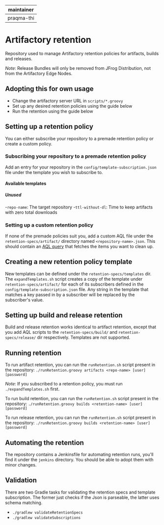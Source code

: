 | maintainer |
| ---------- |
| praqma-thi |

# Artifactory retention

Repository used to manage Artifactory retention policies for artifacts, builds and releases.

*Note*: Release Bundles will only be removed from JFrog Distribution, not from the Artifactory Edge Nodes.

## Adopting this for own usage

* Change the artifactory server URL in `scripts/*.groovy`
* Set up any desired retention policies using the guide below
* Run the retention using the guide below

## Setting up a retention policy

You can either subscribe your repository to a premade retention policy or create a custom policy.

### Subscribing your repository to a premade retention policy

Add an entry for your repository in the `config/template-subscription.json` file under the template you wish to subscribe to.

#### Available templates

##### Unused

-`repo-name`: The target repository
-`ttl-without-dl`: Time to keep artifacts with zero total downloads

### Setting up a custom retention policy

If none of the premade policies suit you, add a custom AQL file under the `retention-specs/artifact/` directory named `<repository-name>.json`.
This should contain an [AQL query](https://www.jfrog.com/confluence/display/RTF/Artifactory+Query+Language) that fetches the items you want to clean up.

## Creating a new retention policy template

New templates can be defined under the `retention-specs/templates` dir.
The `expandTemplates.sh` script creates a copy of the template under `retention-specs/artifact/` for each of its subscribers defined in the `config/template-subscription.json` file. Any string in the template that matches a key passed in by a subscriber will be replaced by the subscriber's value.

## Setting up build and release retention

Build and release retention works identical to artifact retention, except that you add AQL scripts to the `retention-specs/build/` and `retention-specs/release/` dir respectively. Templates are not supported.

## Running retention

To run artifact retention, you can run the `runRetention.sh` script present in the repository:
`./runRetention.groovy artifacts <repo-name> [user] [password]`

*Note*: If you subscribed to a retention policy, you must run `./expandTemplates.sh` first.

To run build retention, you can run the `runRetention.sh` script present in the repository:
`./runRetention.groovy builds <retention-name> [user] [password]`

To run release retention, you can run the `runRetention.sh` script present in the repository:
`./runRetention.groovy builds <retention-name> [user] [password]`


## Automating the retention

The repository contains a Jenkinsfile for automating retention runs, you'll find it under the `jenkins` directory. You should be able to adopt them with minor changes.

## Validation

There are two Gradle tasks for validating the retention specs and template subscription.
The former just checks if the Json is parseable, the latter uses schema matching.

- `./gradlew validateRetentionSpecs`
- `./gradlew validateSubscriptions`
